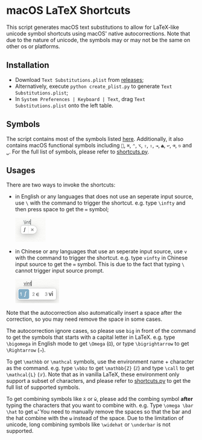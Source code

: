 # macOS LaTeX Shortcuts

This script generates macOS text substitutions to allow for LaTeX-like unicode symbol shortcuts using macOS' native autocorrections. Note that due to the nature of unicode, the symbols may or may not be the same on other os or platforms.

## Installation

- Download `Text Substitutions.plist` from [releases](https://github.com/amadeus-lab/macos-latex-shortcuts/releases);
- Alternatively, execute `python create_plist.py` to generate `Text Substitutions.plist`;
- In `System Preferences | Keyboard | Text`, drag `Text Substitutions.plist` onto the left table.

## Symbols

The script contains most of the symbols listed [here](https://artofproblemsolving.com/wiki/index.php/LaTeX:Symbols). Additionally, it also contains macOS functional symbols including ``, `⌘`, `⌃`, `⌥`, `⇧`, `⇪`, `⇥`, `⏏`, `↩`, `⌫`, `⎋` and `␣`. For the full list of symbols, please refer to [shortcuts.py](shortcuts.py).

## Usages

There are two ways to invoke the shortcuts: 
- in English or any languages that does not use an seperate input source, use `\` with the command to trigger the shortcut. e.g. type `\infty` and then press space to get the `∞` symbol;

  <img src="images/english.png" height=64>
- in Chinese or any languages that use an seperate input source, use `v` with the command to trigger the shortcut. e.g. type `vinfty` in Chinese input source to get the `∞` symbol. This is due to the fact that typing `\` cannot trigger input source prompt.

  <img src="images/chinese.png" height=64>

Note that the autocorrection also automatically insert a space after the correction, so you may need remove the space in some cases.

The autocorrection ignore cases, so please use `big` in front of the command to get the symbols that starts with a capital letter in LaTeX. e.g. type `\bigomega` in English mode to get `\Omega` (`Ω`), or type `\bigrightarrow` to get `\Rightarrow` (`⇒`).

To get `\mathbb` or `\mathcal` symbols, use the environment name + character as the command. e.g. type `\vbbz` to get `\mathbb{Z}` (`ℤ`) and type `\call` to get `\mathcal{L}` (`ℒ`). Note that as in vanilla LaTeX, these environment only support a subset of characters, and please refer to [shortcuts.py](shortcuts.py) to get the full list of supported symbols.

To get combining symbols like `x̄` or `ŵ`, please add the combing symbol **after** typing the characters that you want to combine with. e.g. Type `\omega \bar \hat` to get `ω̄̂`. You need to manually remove the spaces so that the bar and the hat combine with the `ω` instead of the space. Due to the limitation of unicode, long combining symbols like `\widehat` or `\underbar` is not supported.

